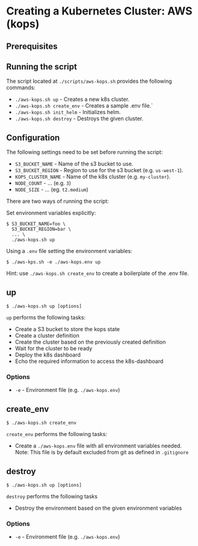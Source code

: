 # Creating a Kubernetes Cluster: AWS (kops)

## Prerequisites

## Running the script

The script located at `./scripts/aws-kops.sh` provides the following commands:

- `./aws-kops.sh up` - Creates a new k8s cluster.  
- `./aws-kops.sh create_env` - Creates a sample .env file.`  
- `./aws-kops.sh init_helm` - Initializes helm.  
- `./aws-kops.sh destroy` - Destroys the given cluster.  

## Configuration

The following settings need to be set before running the script:

- `S3_BUCKET_NAME` - Name of the s3 bucket to use.
- `S3_BUCKET_REGION` - Region to use for the s3 bucket (e.g. `us-west-1`).
- `KOPS_CLUSTER_NAME` - Name of the k8s cluster (e.g. `my-cluster`).
- `NODE_COUNT` - ... (e.g. `3`)
- `NODE_SIZE` - ... (eg. `t2.medium`)

There are two ways of running the script:

Set environment variables explicitly:

```
$ S3_BUCKET_NAME=foo \
  S3_BUCKET_REGION=bar \
  ... \
  ./aws-kops.sh up
```

Using a `.env` file setting the environment variables:

```
$ ./aws-kps.sh -e ./aws-kops.env up
```

Hint: use `./aws-kops.sh create_env` to create a boilerplate of the .env file.


## up

```shell
$ ./aws-kops.sh up [options]
```

`up` performs the following tasks:

- Create a S3 bucket to store the kops state
- Create a cluster definition
- Create the cluster based on the previously created definition
- Wait for the cluster to be ready
- Deploy the k8s dashboard
- Echo the required information to access the k8s-dashboard

### Options

- `-e` - Environment file (e.g. `./aws-kops.env`)

## create_env

```shell
$ ./aws-kops.sh create_env
```

`create_env` performs the following tasks:

- Create a `./aws-kops.env` file with all environment variables needed.
  Note: This file is by default excluded from git as defined in `.gitignore`

## destroy

```shell
$ ./aws-kops.sh up [options]
```

`destroy` performs the following tasks

- Destroy the environment based on the given environment variables

### Options

- `-e` - Environment file (e.g. `./aws-kops.env`)
